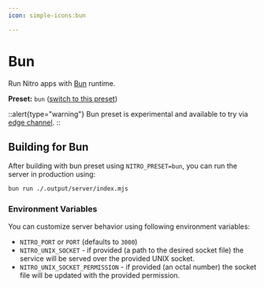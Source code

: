 ```yaml
---
icon: simple-icons:bun

---
```


# Bun

Run Nitro apps with [Bun](https://bun.sh/) runtime.

**Preset:** `bun` ([switch to this preset](/deploy/#changing-the-deployment-preset))

::alert{type="warning"}
Bun preset is experimental and available to try via [edge channel](/guide/getting-started#nightly-release-channel).
::

## Building for Bun

After building with bun preset using `NITRO_PRESET=bun`, you can run the server in production using:

```bash
bun run ./.output/server/index.mjs
```

### Environment Variables

You can customize server behavior using following environment variables:

- `NITRO_PORT` or `PORT` (defaults to `3000`)
- `NITRO_UNIX_SOCKET` - if provided (a path to the desired socket file) the service will be served over the provided UNIX socket.
- `NITRO_UNIX_SOCKET_PERMISSION` - if provided (an octal number) the socket file will be updated with the provided permission.

